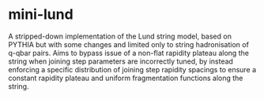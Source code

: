# mini-lund
A stripped-down implementation of the Lund string model, based on PYTHIA but with some changes and limited only to string hadronisation of q-qbar pairs. Aims to bypass issue of a non-flat rapidity plateau along the string when joining step parameters are incorrectly tuned, by instead enforcing a specific distribution of joining step rapidity spacings to ensure a constant rapidity plateau and uniform fragmentation functions along the string.
